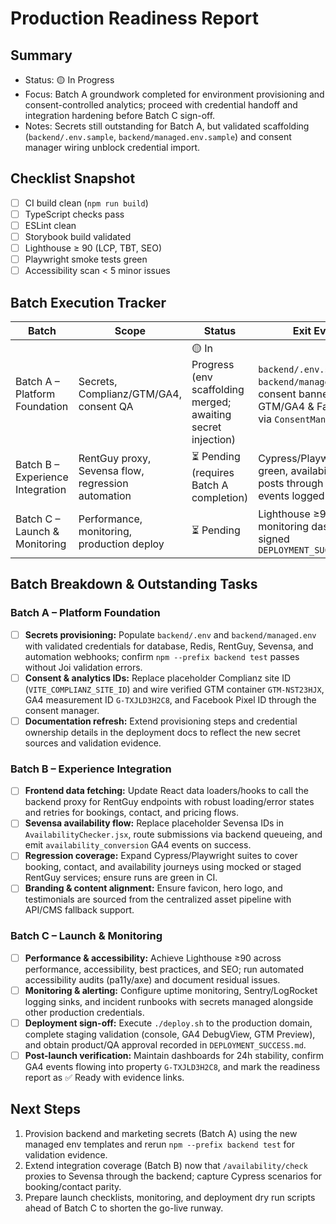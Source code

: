 # Production Readiness Report

## Summary
- Status: 🟡 In Progress
- Focus: Batch A groundwork completed for environment provisioning and consent-controlled analytics; proceed with credential handoff and integration hardening before Batch C sign-off.
- Notes: Secrets still outstanding for Batch A, but validated scaffolding (`backend/.env.sample`, `backend/managed.env.sample`) and consent manager wiring unblock credential import.

## Checklist Snapshot
- [ ] CI build clean (`npm run build`)
- [ ] TypeScript checks pass
- [ ] ESLint clean
- [ ] Storybook build validated
- [ ] Lighthouse ≥ 90 (LCP, TBT, SEO)
- [ ] Playwright smoke tests green
- [ ] Accessibility scan < 5 minor issues

## Batch Execution Tracker

| Batch | Scope | Status | Exit Evidence |
| --- | --- | --- | --- |
| Batch A – Platform Foundation | Secrets, Complianz/GTM/GA4, consent QA | 🟡 In Progress (env scaffolding merged; awaiting secret injection) | `backend/.env.sample` & `backend/managed.env.sample`; consent banner controls GTM/GA4 & Facebook Pixel via `ConsentManager.jsx` |
| Batch B – Experience Integration | RentGuy proxy, Sevensa flow, regression automation | ⏳ Pending (requires Batch A completion) | Cypress/Playwright suites green, availability checker posts through backend, GA4 events logged in DebugView |
| Batch C – Launch & Monitoring | Performance, monitoring, production deploy | ⏳ Pending | Lighthouse ≥90 report, monitoring dashboards, signed `DEPLOYMENT_SUCCESS.md` |

## Batch Breakdown & Outstanding Tasks

### Batch A – Platform Foundation
- [ ] **Secrets provisioning:** Populate `backend/.env` and `backend/managed.env` with validated credentials for database, Redis, RentGuy, Sevensa, and automation webhooks; confirm `npm --prefix backend test` passes without Joi validation errors.
- [ ] **Consent & analytics IDs:** Replace placeholder Complianz site ID (`VITE_COMPLIANZ_SITE_ID`) and wire verified GTM container `GTM-NST23HJX`, GA4 measurement ID `G-TXJLD3H2C8`, and Facebook Pixel ID through the consent manager.
- [ ] **Documentation refresh:** Extend provisioning steps and credential ownership details in the deployment docs to reflect the new secret sources and validation evidence.

### Batch B – Experience Integration
- [ ] **Frontend data fetching:** Update React data loaders/hooks to call the backend proxy for RentGuy endpoints with robust loading/error states and retries for bookings, contact, and pricing flows.
- [ ] **Sevensa availability flow:** Replace placeholder Sevensa IDs in `AvailabilityChecker.jsx`, route submissions via backend queueing, and emit `availability_conversion` GA4 events on success.
- [ ] **Regression coverage:** Expand Cypress/Playwright suites to cover booking, contact, and availability journeys using mocked or staged RentGuy services; ensure runs are green in CI.
- [ ] **Branding & content alignment:** Ensure favicon, hero logo, and testimonials are sourced from the centralized asset pipeline with API/CMS fallback support.

### Batch C – Launch & Monitoring
- [ ] **Performance & accessibility:** Achieve Lighthouse ≥90 across performance, accessibility, best practices, and SEO; run automated accessibility audits (pa11y/axe) and document residual issues.
- [ ] **Monitoring & alerting:** Configure uptime monitoring, Sentry/LogRocket logging sinks, and incident runbooks with secrets managed alongside other production credentials.
- [ ] **Deployment sign-off:** Execute `./deploy.sh` to the production domain, complete staging validation (console, GA4 DebugView, GTM Preview), and obtain product/QA approval recorded in `DEPLOYMENT_SUCCESS.md`.
- [ ] **Post-launch verification:** Maintain dashboards for 24h stability, confirm GA4 events flowing into property `G-TXJLD3H2C8`, and mark the readiness report as ✅ Ready with evidence links.

## Next Steps
1. Provision backend and marketing secrets (Batch A) using the new managed env templates and rerun `npm --prefix backend test` for validation evidence.
2. Extend integration coverage (Batch B) now that `/availability/check` proxies to Sevensa through the backend; capture Cypress scenarios for booking/contact parity.
3. Prepare launch checklists, monitoring, and deployment dry run scripts ahead of Batch C to shorten the go-live runway.
